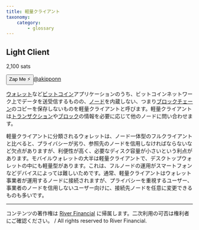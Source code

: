 ```yaml
---
title: 軽量クライアント
taxonomy:
    category:
        - glossary
---
```


## Light Client
2,100 sats

<div><button class="zap-button" data-npub="npub17d7ham6ucsm2yxuwa9k9th49d44lfa50uk2fq0v2p0jxs2npnyxsaxxt59" data-relays="wss://relay.damus.io,wss://relay.snort.social,wss://nostr.wine,wss://relay.nostr.band">Zap Me ⚡</button><a href="https://twitter.com/akipponn">@akipponn</a></div>

[ウォレット](https://lostinbitcoin.sakuraweb.com/glossary/wallet/)など[ビットコイン](https://lostinbitcoin.sakuraweb.com/glossary/bitcoin/)アプリケーションのうち、ビットコインネットワーク上でデータを送受信するものの、[ノード](https://lostinbitcoin.sakuraweb.com/glossary/node/)を内蔵しない、つまり[ブロックチェーン](https://lostinbitcoin.sakuraweb.com/glossary/blockchain/)のコピーを保存しないものを軽量クライアントと呼びます。軽量クライアントは[トランザクション](https://lostinbitcoin.sakuraweb.com/glossary/transaction/)や[ブロック](https://lostinbitcoin.sakuraweb.com/glossary/block/)の情報を必要に応じて他のノードに問い合わせます。

軽量クライアントに分類されるウォレットは、ノード一体型のフルクライアントと比べると、プライバシーが劣り、参照先のノードを信用しなければならないなど欠点がありますが、利便性が高く、必要なディスク容量が小さいという利点があります。モバイルウォレットの大半は軽量クライアントで、デスクトップウォレットの中にも軽量型があります。これは、フルノードの運用がスマートフォンなどデバイスによっては難しいためです。通常、軽量クライアントはウォレット事業者が運用するノードに接続されますが、プライバシーを重視するユーザー、事業者のノードを信用しないユーザー向けに、接続先ノードを任意に変更できるものも多いです。

---
コンテンツの著作権は [River Financial](https://river.com/) に帰属します。二次利用の可否は権利者にご確認ください。 / All rights reserved to River Financial.
